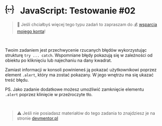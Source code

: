 # [![](../assets/img/logo-readme2.jpg)](https://devmentor.pl) &nbsp; JavaScript: Testowanie #02

> :loudspeaker: Jeśli chciałbyś więcej tego typu zadań to zapraszam do :moneybag: [wsparcia mojego konta](https://github.com/sponsors/devmentor-pl)!

&nbsp;

Twoim zadaniem jest przechwycenie rzucanych błędów wykorzystując strukturę `try ... catch`. Wspomniane błędy pokazują się w zależności od obiektu po kliknięciu lub najechaniu na dany kwadrat.

Zamiast informacji w konsoli powinieneś ją pokazać użytkownikowi poprzez element `.alert`, który ma zostać pokazany. W jego wnętrzu ma się ukazać treść błędu.

PS. Jako zadanie dodatkowe możesz umożliwić zamknięcie elementu `.alert` poprzez klinięcie w przeźroczyte tło.

&nbsp;

> :warning: Jeśli nie posiadasz materiałów do tego zadania to znajdziesz je na stronie [devmentor.pl](https://devmentor.pl/materialy/)